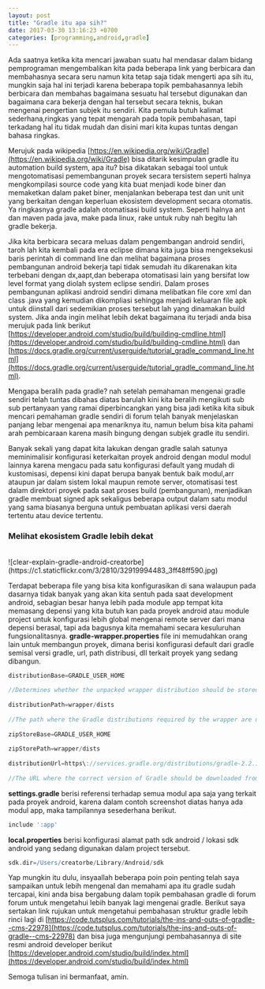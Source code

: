 ```yaml
---
layout: post
title: "Gradle itu apa sih?"
date: 2017-03-30 13:16:23 +0700
categories: [programming,android,gradle]
---
```


Ada saatnya ketika kita mencari jawaban suatu hal mendasar dalam bidang pemprograman mengembalikan kita pada beberapa link yang berbicara dan membahasnya secara seru namun kita tetap saja tidak mengerti apa sih itu, mungkin saja hal ini terjadi karena beberapa topik pembahasannya lebih berbicara dan membahas bagaimana sesuatu hal tersebut digunakan dan bagaimana cara bekerja dengan hal tersebut secara teknis, bukan mengenai pengertian subjek itu sendiri. Kita pemula butuh kalimat sederhana,ringkas yang tepat mengarah pada topik pembahasan, tapi terkadang hal itu tidak mudah dan disini mari kita kupas tuntas dengan bahasa ringkas.

Merujuk pada wikipedia [https://en.wikipedia.org/wiki/Gradle](https://en.wikipedia.org/wiki/Gradle) bisa ditarik kesimpulan gradle itu automation build system, apa itu? bisa dikatakan sebagai tool untuk mengotomatisasi pemembangunan proyek secara tersistem seperti halnya mengkompilasi source code yang kita buat menjadi kode biner dan memaketkan dalam paket biner, menjalankan beberapa test dan unit unit yang berkaitan dengan keperluan ekosistem development secara otomatis. Ya ringkasnya gradle adalah otomatisasi build system. Seperti halnya ant dan maven pada java, make pada linux, rake untuk ruby nah begitu lah gradle bekerja.

Jika kita berbicara secara meluas dalam pengembangan android sendiri, taroh lah kita kembali pada era eclipse dimana kita juga bisa mengeksekusi baris perintah di command line dan melihat bagaimana proses pembangunan android bekerja tapi tidak semudah itu dikarenakan kita terbebani dengan dx,aapt,dan beberapa otomatisasi lain yang bersifat low level format yang diolah system eclipse sendiri. Dalam proses pembangunan aplikasi android sendiri dimana melibatkan file core xml dan class .java yang kemudian dikompliasi sehingga menjadi keluaran file apk untuk diinstall dari sedemikian proses tersebut lah yang dinamakan build system. Jika anda ingin melihat lebih dekat bagaimana itu terjadi anda bisa merujuk pada link berikut [https://developer.android.com/studio/build/building-cmdline.html](https://developer.android.com/studio/build/building-cmdline.html) dan [https://docs.gradle.org/current/userguide/tutorial_gradle_command_line.html](https://docs.gradle.org/current/userguide/tutorial_gradle_command_line.html).

Mengapa beralih pada gradle? nah setelah pemahaman mengenai gradle sendiri telah tuntas dibahas diatas barulah kini kita beralih mengikuti sub sub pertanyaan yang ramai diperbincangkan yang bisa jadi ketika kita sibuk mencari pemahaman gradle sendiri di forum telah banyak menjelaskan panjang lebar mengenai apa menariknya itu, namun belum bisa kita pahami arah pembicaraan karena masih bingung dengan subjek gradle itu sendiri.

Banyak sekali yang dapat kita lakukan dengan gradle salah satunya meminimalisir konfigurasi keterkaitan proyek android dengan modul modul lainnya karena mengacu pada satu konfigurasi default yang mudah di kustomisasi, depensi kini dapat berupa banyak bentuk baik modul,arr ataupun jar dalam sistem lokal maupun remote server, otomatisasi test dalam direktori proyek pada saat proses build (pembangunan), menjadikan gradle membuat signed apk sekaligus beberapa output dalam satu modul yang sama biasanya berguna untuk pembuatan aplikasi versi daerah tertentu atau device tertentu.

### Melihat ekosistem Gradle lebih dekat
<br/>
![clear-explain-gradle-android-creatorbe](https://c1.staticflickr.com/3/2810/32919994483_3ff48ff590.jpg)

Terdapat beberapa file yang bisa kita konfigurasikan di sana walaupun pada dasarnya tidak banyak yang akan kita sentuh pada saat development android, sebagian besar hanya lebih pada module app tempat kita memasang depensi yang kita butuh kan pada proyek android atau module project untuk konfigurasi lebih global mengenai remote server dari mana depensi berasal, tapi ada bagusnya kita memahami secara kesuluruhan fungsionalitasnya. **gradle-wrapper.properties** file ini memudahkan orang lain untuk membangun proyek, dimana berisi konfigurasi default dari gradle semisal versi gradle, url, path distribusi, dll terkait proyek yang sedang dibangun.

```gradle
distributionBase=GRADLE_USER_HOME
 
//Determines whether the unpacked wrapper distribution should be stored in the project, or in the Gradle user home directory.//
 
distributionPath=wrapper/dists
 
//The path where the Gradle distributions required by the wrapper are unzipped.//
 
zipStoreBase=GRADLE_USER_HOME
 
zipStorePath=wrapper/dists
 
distributionUrl=https\://services.gradle.org/distributions/gradle-2.2.1-all.zip
 
//The URL where the correct version of Gradle should be downloaded from.//
```

**settings.gradle** berisi referensi terhadap semua modul apa saja yang terkait pada proyek android, karena dalam contoh screenshot diatas hanya ada modul app, maka tampilannya sesederhana berikut.

```gradle
include ':app'
```

**local.properties** berisi konfigurasi alamat path sdk android / lokasi sdk android yang sedang digunakan dalam project tersebut.

```gradle
sdk.dir=/Users/creatorbe/Library/Android/sdk
```

Yap mungkin itu dulu, insyaallah beberapa poin poin penting telah saya sampaikan untuk lebih mengenal dan memahami apa itu gradle sudah tercapai, kini anda bisa bergabung dalam topik pembahasan gradle di forum forum untuk mengetahui lebih banyak lagi mengenai gradle. Berikut saya sertakan link rujukan untuk mengetahui pembahasan struktur gradle lebih rinci lagi di [https://code.tutsplus.com/tutorials/the-ins-and-outs-of-gradle--cms-22978](https://code.tutsplus.com/tutorials/the-ins-and-outs-of-gradle--cms-22978) dan bisa juga mengunjungi pembahasannya di site resmi android developer berikut [https://developer.android.com/studio/build/index.html](https://developer.android.com/studio/build/index.html)

Semoga tulisan ini bermanfaat, amin.
